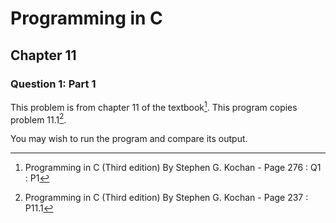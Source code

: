 # Programming in C
## Chapter 11
### Question 1: Part 1

This problem is from chapter 11 of the textbook[^1]. This program copies problem 11.1[^2].

You may wish to run the program and compare its output.


[^1]: Programming in C (Third edition) By Stephen G. Kochan - Page 276 : Q1 : P1
[^2]: Programming in C (Third edition) By Stephen G. Kochan - Page 237 : P11.1